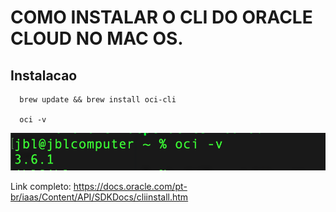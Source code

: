 # COMO INSTALAR O CLI DO ORACLE CLOUD NO MAC OS.

## Instalacao <a name = "about"></a>

```
  brew update && brew install oci-cli

  oci -v

```

<p align="center">
  <a href="" rel="noopener">
 <img src="img/oci-v.png" alt="Bot logo"></a>
</p>


Link completo: https://docs.oracle.com/pt-br/iaas/Content/API/SDKDocs/cliinstall.htm

